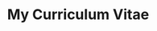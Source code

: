 ---
title: "My Curriculum Vitae"
layout: "cv" # This tells Hugo to use the 'cv' layout
url: "/cv/" # Optional: Set a specific URL for your CV page
---
